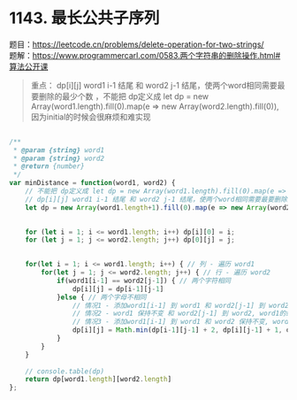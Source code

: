 # 1143. 最长公共子序列

题目：https://leetcode.cn/problems/delete-operation-for-two-strings/              
题解：https://www.programmercarl.com/0583.两个字符串的删除操作.html#算法公开课           

> 重点： dp[i][j] word1 i-1 结尾 和 word2 j-1 结尾，使两个word相同需要最要删除的最少个数 ，不能把 dp定义成 let dp = new Array(word1.length).fill(0).map(e => new Array(word2.length).fill(0)), 因为initial的时候会很麻烦和难实现

```js
    
/**
 * @param {string} word1
 * @param {string} word2
 * @return {number}
 */
var minDistance = function(word1, word2) {
    // 不能把 dp定义成 let dp = new Array(word1.length).fill(0).map(e => new Array(word2.length).fill(0)), 因为initial的时候会很麻烦和难实现
    // dp[i][j] word1 i-1 结尾 和 word2 j-1 结尾，使两个word相同需要最要删除的最少个数
    let dp = new Array(word1.length+1).fill(0).map(e => new Array(word2.length+1).fill(0))

    
    for (let i = 1; i <= word1.length; i++) dp[i][0] = i;
    for (let j = 1; j <= word2.length; j++) dp[0][j] = j;
    

    for(let i = 1; i <= word1.length; i++) { // 列 - 遍历 word1
        for(let j = 1; j <= word2.length; j++) { // 行 - 遍历 word2
            if(word1[i-1] == word2[j-1]) { // 两个字符相同 
                dp[i][j] = dp[i-1][j-1] 
            }else { // 两个字母不相同 
                // 情况1 - 添加word1[i-1] 到 word1 和 word2[j-1] 到 word2, 两个新的字符不相同， 所以两个字符都要删除操作 + 2  
                // 情况2 - word1 保持不变 和 word2[j-1] 到 word2, word1的结尾和word2的新字符不一样， 所以要删除操作 + 1  
                // 情况3 - 添加word1[i-1] 到 word1 和 word2 保持不变, word1新结尾字符和word2的结尾不一样， 所以要删除操作 + 1  
                dp[i][j] = Math.min(dp[i-1][j-1] + 2, dp[i][j-1] + 1, dp[i-1][j] + 1 )
            }
        }
    }
    
    // console.table(dp)
    return dp[word1.length][word2.length]
};
```